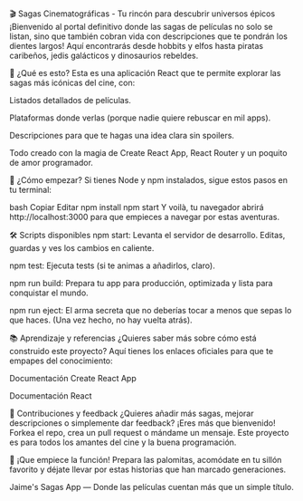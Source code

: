 🎬 Sagas Cinematográficas - Tu rincón para descubrir universos épicos
¡Bienvenido al portal definitivo donde las sagas de películas no solo se listan, sino que también cobran vida con descripciones que te pondrán los dientes largos! Aquí encontrarás desde hobbits y elfos hasta piratas caribeños, jedis galácticos y dinosaurios rebeldes.

🚀 ¿Qué es esto?
Esta es una aplicación React que te permite explorar las sagas más icónicas del cine, con:

Listados detallados de películas.

Plataformas donde verlas (porque nadie quiere rebuscar en mil apps).

Descripciones para que te hagas una idea clara sin spoilers.

Todo creado con la magia de Create React App, React Router y un poquito de amor programador.

🎯 ¿Cómo empezar?
Si tienes Node y npm instalados, sigue estos pasos en tu terminal:

bash
Copiar
Editar
npm install
npm start
Y voilà, tu navegador abrirá http://localhost:3000 para que empieces a navegar por estas aventuras.

🛠️ Scripts disponibles
npm start: Levanta el servidor de desarrollo. Editas, guardas y ves los cambios en caliente.

npm test: Ejecuta tests (si te animas a añadirlos, claro).

npm run build: Prepara tu app para producción, optimizada y lista para conquistar el mundo.

npm run eject: El arma secreta que no deberías tocar a menos que sepas lo que haces. (Una vez hecho, no hay vuelta atrás).

📚 Aprendizaje y referencias
¿Quieres saber más sobre cómo está construido este proyecto? Aquí tienes los enlaces oficiales para que te empapes del conocimiento:

Documentación Create React App

Documentación React

🤝 Contribuciones y feedback
¿Quieres añadir más sagas, mejorar descripciones o simplemente dar feedback? ¡Eres más que bienvenido! Forkea el repo, crea un pull request o mándame un mensaje. Este proyecto es para todos los amantes del cine y la buena programación.

🎥 ¡Que empiece la función!
Prepara las palomitas, acomódate en tu sillón favorito y déjate llevar por estas historias que han marcado generaciones.

Jaime's Sagas App — Donde las películas cuentan más que un simple título.